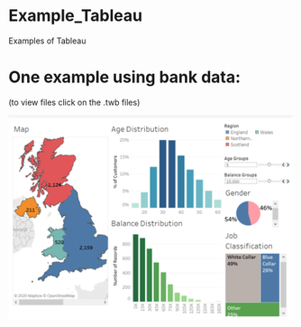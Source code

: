 # Example_Tableau
Examples of Tableau
# One example using bank data:
(to view files click on the .twb files)

![alt text](https://github.com/andiosika/Example_Tableau/blob/master/imgs/bankdash.PNG)
